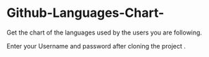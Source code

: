 # Github-Languages-Chart-
Get the chart of the languages used by the users you are following.

Enter your Username and password after cloning the project .

